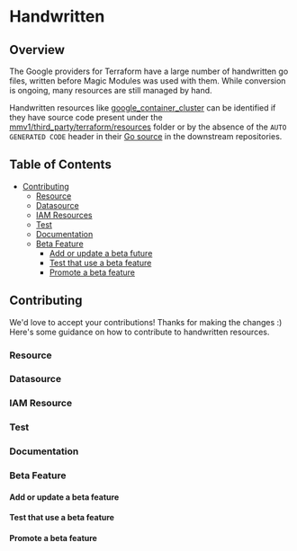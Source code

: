 # Handwritten

## Overview

The Google providers for Terraform have a large number of handwritten go files, written before Magic Modules was used with them. While conversion is ongoing, many resources are still managed by hand.

Handwritten resources like [google_container_cluster](https://registry.terraform.io/providers/hashicorp/google/latest/docs/resources/container_cluster) can be identified if they have source code present under the [mmv1/third_party/terraform/resources](./terraform/resources) folder or by the absence of the `AUTO GENERATED CODE` header in their [Go source](https://github.com/hashicorp/terraform-provider-google/blob/main/google/resource_container_cluster.go) in the downstream repositories.

## Table of Contents
- [Contributing](#contributing)
	- [Resource](#resource)
	- [Datasource](#datasource)
	- [IAM Resources](#iam-resource)
	- [Test](#test)
	- [Documentation](#documentation)
	- [Beta Feature](#beta-feature)
		- [Add or update a beta future](#add-or-update-a-beta-feature)
		- [Test that use a beta feature](#test-that-use-a-beta-feature)
		- [Promote a beta feature](#promote-a-beta-feature)


## Contributing

We'd love to accept your contributions! Thanks for making the changes :) Here's some guidance on how to contribute to handwritten resources.

### Resource

### Datasource

### IAM Resource

### Test

### Documentation

### Beta Feature

#### Add or update a beta feature

#### Test that use a beta feature

#### Promote a beta feature